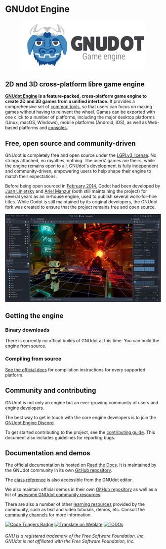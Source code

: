 # GNUdot Engine

<p align="center">
  <a href="https://godotengine.org">
    <img src="logo.svg" width="400" alt="GNUdot Engine logo">
  </a>
</p>

## 2D and 3D cross-platform libre game engine

**[GNUdot Engine](https://godotengine.org) is a feature-packed, cross-platform
game engine to create 2D and 3D games from a unified interface.** It provides a
comprehensive set of [common tools](https://godotengine.org/features), so that
users can focus on making games without having to reinvent the wheel. Games can
be exported with one click to a number of platforms, including the major desktop
platforms (Linux, macOS, Windows), mobile platforms (Android, iOS), as well as
Web-based platforms and [consoles](https://docs.godotengine.org/en/latest/tutorials/platform/consoles.html).

## Free, open source and community-driven

GNUdot is completely free and open source under the [LGPLv3 license](./LICENSE.md).
No strings attached, no royalties, nothing. The users' games are theirs, while the engine remains open to all. GNUdot's development is fully independent and
community-driven, empowering users to help shape their engine to match their
expectations.

Before being open sourced in [February 2014](https://github.com/godotengine/godot/commit/0b806ee0fc9097fa7bda7ac0109191c9c5e0a1ac),
Godot had been developed by [Juan Linietsky](https://github.com/reduz) and
[Ariel Manzur](https://github.com/punto-) (both still maintaining the project)
for several years as an in-house engine, used to publish several work-for-hire
titles. While Godot is still maintained by its original developers, the GNUdot fork was created to ensure that the project remains free and open source.

![Screenshot of a 3D scene in the GNUdot Engine editor](https://raw.githubusercontent.com/godotengine/godot-design/master/screenshots/editor_tps_demo_1920x1080.jpg)

## Getting the engine

### Binary downloads

<!--Official binaries for the GNUdot editor and the export templates can be found
[on the GNUdot website](https://godotengine.org/download).-->

There is currently no offical builds of GNUdot at this time. You can build the engine from source.

### Compiling from source

[See the official docs](https://docs.godotengine.org/en/latest/contributing/development/compiling)
for compilation instructions for every supported platform.

## Community and contributing

GNUdot is not only an engine but an ever-growing community of users and engine
developers.

The best way to get in touch with the core engine developers is to join the
[GNUdot Engine Discord](https://discord.gg/PDj545USZE).

To get started contributing to the project, see the [contributing guide](CONTRIBUTING.md).
This document also includes guidelines for reporting bugs.

## Documentation and demos

The official documentation is hosted on [Read the Docs](https://docs.godotengine.org).
It is maintained by the GNUdot community in its own [GitHub repository](https://github.com/godotengine/godot-docs).

The [class reference](https://docs.godotengine.org/en/latest/classes/)
is also accessible from the GNUdot editor.

We also maintain official demos in their own [GitHub repository](https://github.com/godotengine/godot-demo-projects)
as well as a list of [awesome GNUdot community resources](https://github.com/godotengine/awesome-godot).

There are also a number of other
[learning resources](https://docs.godotengine.org/en/latest/community/tutorials.html)
provided by the community, such as text and video tutorials, demos, etc.
Consult the [community channels](https://godotengine.org/community)
for more information.

[![Code Triagers Badge](https://www.codetriage.com/godotengine/godot/badges/users.svg)](https://www.codetriage.com/godotengine/godot)
[![Translate on Weblate](https://hosted.weblate.org/widgets/godot-engine/-/godot/svg-badge.svg)](https://hosted.weblate.org/engage/godot-engine/?utm_source=widget)
[![TODOs](https://badgen.net/https/api.tickgit.com/badgen/github.com/godotengine/godot)](https://www.tickgit.com/browse?repo=github.com/godotengine/godot)

###### GNU is a registered trademark of the Free Software Foundation, Inc. GNUdot is not affiliated with the Free Software Foundation, Inc.
